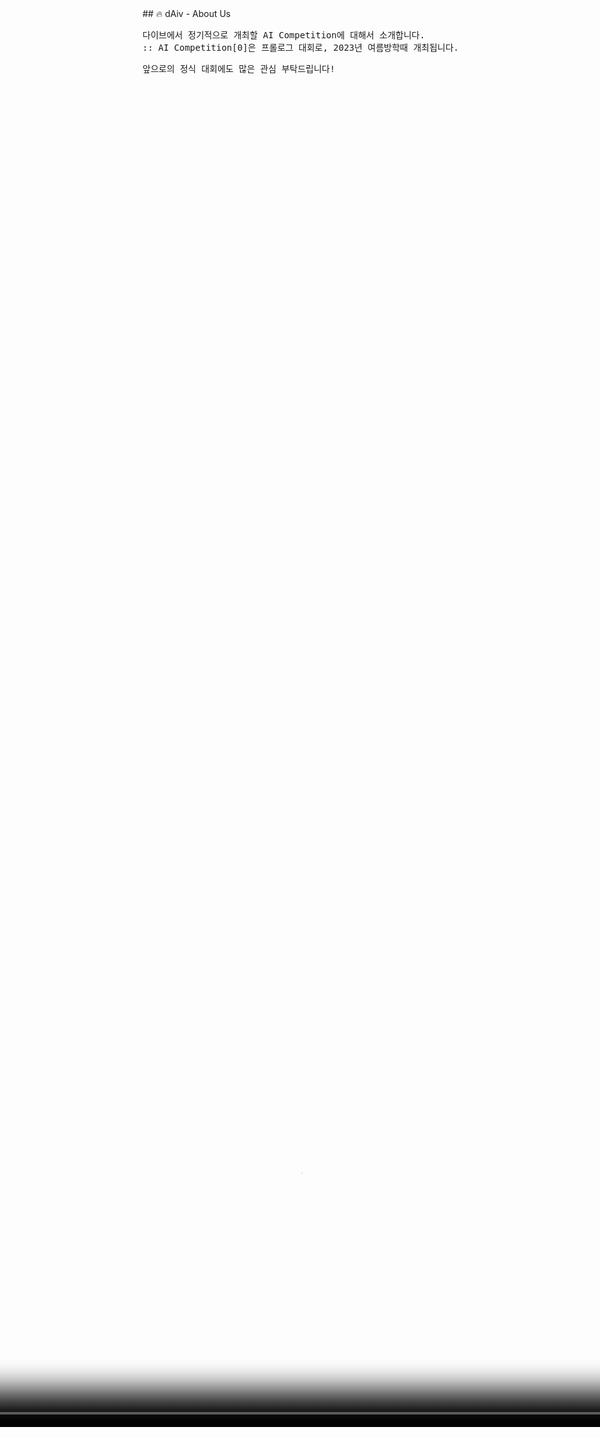<!-- Bootstrap Assets -->
<script src="/cdn/bootstrap/5.3.2/dist/js/bootstrap.bundle.min.js" crossorigin="anonymous"></script>
<link href="/cdn/bootstrap/5.3.2/dist/css/bootstrap.min.css" rel="stylesheet" crossorigin="anonymous">

<!-- Style Setting -->
<link href="/dist/res/css/font.css" rel="stylesheet">
<link href="/dist/res/css/style.css" rel="stylesheet">
<link href="/dist/res/css/color.css" rel="stylesheet">

<!-- Load Js Library -->
<script type="text/javascript" src="/cdn/brython/3.11.3/brython.js" crossorigin="anonymous"></script>
<script type="text/javascript" src="/cdn/brython/3.11.3/brython_stdlib.js" crossorigin="anonymous"></script>
<script type="text/javascript">
    favicon = document.createElement("link");
    favicon.type = "image/ico";
    favicon.rel = "icon";
    favicon.href = "/dist/res/image/favicon.ico";
    document.head.appendChild(favicon);

    document.getElementsByTagName("title")[0].innerHTML = "About Us";

    window.onload = function(){
        brython();
    }
</script>
<script src="/cdn/gsap/3.12.2/gasp.min.js"></script>
<script src="/cdn/CircleType/2.3.1/dist/circletype.min.js"></script>
<script src="/cdn/animated-cursor/anicursor.js"></script>
<link href="/cdn/animated-cursor/anicursor.css" rel="stylesheet">

<!-- Page Scripting -->
<script type="text/python">
    from browser import document, window
    console = window.console
    pyprint = print
    print = console.log

    for element in document.getElementsByTagName("H1"):
        if ".github.io" in element.innerHTML:
            element.parentNode.removeChild(element)
</script>
<script type="text/python" src="/dist/src/common/main.py"></script>


<div style="height: 40px"></div>
## 🔥 dAiv - About Us

<video
    src="/about/introduction.mp4"
    width="1280px"
    height="720px"
    poster="images/Gaulois-poster.PNG"
    controls
    autoplay
    style="position:absolute;
            left:50%;
            top:50%;
            -webkit-transform:translate(-50%,-50%);
            transform:translate(-50%,-50%);"
    ></video>

<pre>
다이브에서 정기적으로 개최할 AI Competition에 대해서 소개합니다.
:: AI Competition[0]은 프롤로그 대회로, 2023년 여름방학때 개최됩니다.
</pre>
<pre>
앞으로의 정식 대회에도 많은 관심 부탁드립니다!
</pre>
